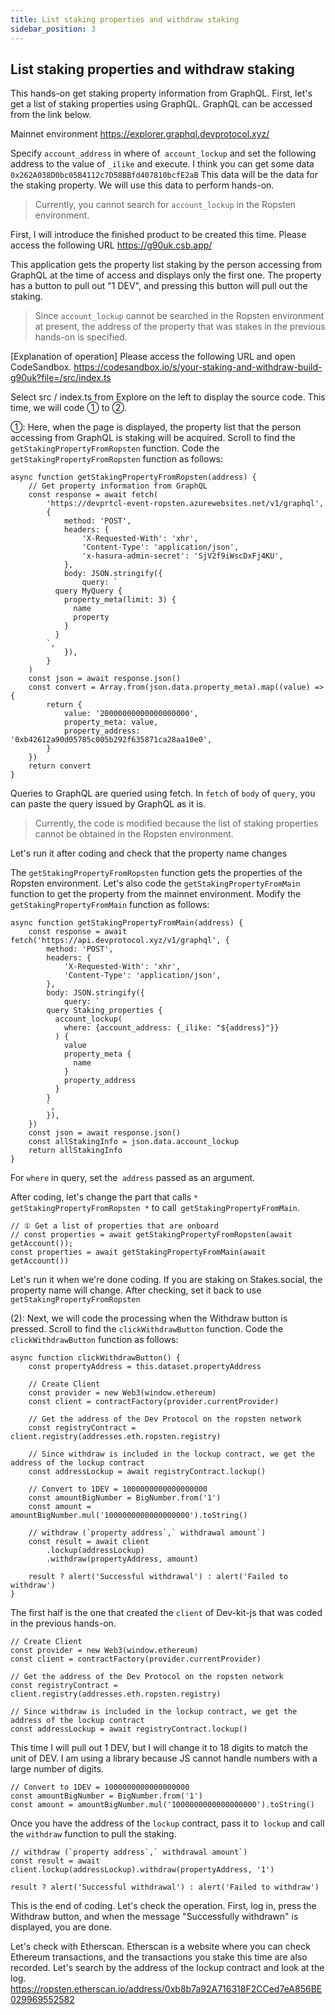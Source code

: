 ```yaml
---
title: List staking properties and withdraw staking
sidebar_position: 3
---
```


## List staking properties and withdraw staking

This hands-on get staking property information from GraphQL. First, let's get a list of staking properties using GraphQL. GraphQL can be accessed from the link below.

Mainnet environment
https://explorer.graphql.devprotocol.xyz/

Specify `account_address` in where of` account_lockup` and set the following address to the value of `_ilike` and execute. I think you can get some data
`0x262A038D0bc05B4112c7D58BBfd407810bcfE2aB`
This data will be the data for the staking property. We will use this data to perform hands-on.

> Currently, you cannot search for `account_lockup` in the Ropsten environment.

First, I will introduce the finished product to be created this time. Please access the following URL
https://g90uk.csb.app/

This application gets the property list staking by the person accessing from GraphQL at the time of access and displays only the first one. The property has a button to pull out "1 DEV", and pressing this button will pull out the staking.

> Since `account_lockup` cannot be searched in the Ropsten environment at present, the address of the property that was stakes in the previous hands-on is specified.

[Explanation of operation]
Please access the following URL and open CodeSandbox.
https://codesandbox.io/s/your-staking-and-withdraw-build-g90uk?file=/src/index.ts

Select src / index.ts from Explore on the left to display the source code.
This time, we will code ① to ②.

①: Here, when the page is displayed, the property list that the person accessing from GraphQL is staking will be acquired. Scroll to find the `getStakingPropertyFromRopsten` function. Code the `getStakingPropertyFromRopsten` function as follows:

```tsx
async function getStakingPropertyFromRopsten(address) {
	// Get property information from GraphQL
	const response = await fetch(
		'https://devprtcl-event-ropsten.azurewebsites.net/v1/graphql',
		{
			method: 'POST',
			headers: {
				'X-Requested-With': 'xhr',
				'Content-Type': 'application/json',
				'x-hasura-admin-secret': 'SjV2f9iWscDxFj4KU',
			},
			body: JSON.stringify({
				query: `
          query MyQuery {
            property_meta(limit: 3) {
              name
              property
            }
          }
        `,
			}),
		}
	)
	const json = await response.json()
	const convert = Array.from(json.data.property_meta).map((value) => {
		return {
			value: '20000000000000000000',
			property_meta: value,
			property_address: '0xb42612a90d05785c005b292f635871ca28aa10e0',
		}
	})
	return convert
}
```

Queries to GraphQL are queried using fetch. In `fetch` of `body` of `query`, you can paste the query issued by GraphQL as it is.

> Currently, the code is modified because the list of staking properties cannot be obtained in the Ropsten environment.

Let's run it after coding and check that the property name changes

The `getStakingPropertyFromRopsten` function gets the properties of the Ropsten environment. Let's also code the `getStakingPropertyFromMain` function to get the property from the mainnet environment.
Modify the `getStakingPropertyFromMain` function as follows:

```tsx
async function getStakingPropertyFromMain(address) {
	const response = await fetch('https://api.devprotocol.xyz/v1/graphql', {
		method: 'POST',
		headers: {
			'X-Requested-With': 'xhr',
			'Content-Type': 'application/json',
		},
		body: JSON.stringify({
			query: `
        query Staking_properties {
          account_lockup(
            where: {account_address: {_ilike: "${address}"}}
          ) {
            value
            property_meta {
              name
            }
            property_address
          }
        }
        `,
		}),
	})
	const json = await response.json()
	const allStakingInfo = json.data.account_lockup
	return allStakingInfo
}
```

For `where` in query, set the` address` passed as an argument.

After coding, let's change the part that calls `* getStakingPropertyFromRopsten *` to call` getStakingPropertyFromMain`.

```tsx
// ① Get a list of properties that are onboard
// const properties = await getStakingPropertyFromRopsten(await getAccount());
const properties = await getStakingPropertyFromMain(await getAccount())
```

Let's run it when we're done coding. If you are staking on Stakes.social, the property name will change.
After checking, set it back to use `getStakingPropertyFromRopsten`

(2): Next, we will code the processing when the Withdraw button is pressed. Scroll to find the `clickWithdrawButton` function. Code the `clickWithdrawButton` function as follows:

```tsx
async function clickWithdrawButton() {
	const propertyAddress = this.dataset.propertyAddress

	// Create Client
	const provider = new Web3(window.ethereum)
	const client = contractFactory(provider.currentProvider)

	// Get the address of the Dev Protocol on the ropsten network
	const registryContract = client.registry(addresses.eth.ropsten.registry)

	// Since withdraw is included in the lockup contract, we get the address of the lockup contract
	const addressLockup = await registryContract.lockup()

	// Convert to 1DEV = 1000000000000000000
	const amountBigNumber = BigNumber.from('1')
	const amount = amountBigNumber.mul('1000000000000000000').toString()

	// withdraw (`property address`,` withdrawal amount`)
	const result = await client
		.lockup(addressLockup)
		.withdraw(propertyAddress, amount)

	result ? alert('Successful withdrawal') : alert('Failed to withdraw')
}
```

The first half is the one that created the `client` of Dev-kit-js that was coded in the previous hands-on.

```tsx
// Create Client
const provider = new Web3(window.ethereum)
const client = contractFactory(provider.currentProvider)

// Get the address of the Dev Protocol on the ropsten network
const registryContract = client.registry(addresses.eth.ropsten.registry)

// Since withdraw is included in the lockup contract, we get the address of the lockup contract
const addressLockup = await registryContract.lockup()
```

This time I will pull out 1 DEV, but I will change it to 18 digits to match the unit of DEV.
I am using a library because JS cannot handle numbers with a large number of digits.

```tsx
// Convert to 1DEV = 1000000000000000000
const amountBigNumber = BigNumber.from('1')
const amount = amountBigNumber.mul('1000000000000000000').toString()
```

Once you have the address of the `lockup` contract, pass it to` lockup` and call the `withdraw` function to pull the staking.

```tsx
// withdraw (`property address`,` withdrawal amount`)
const result = await client.lockup(addressLockup).withdraw(propertyAddress, '1')

result ? alert('Successful withdrawal') : alert('Failed to withdraw')
```

This is the end of coding. Let's check the operation.
First, log in, press the Withdraw button, and when the message "Successfully withdrawn" is displayed, you are done.

Let's check with Etherscan. Etherscan is a website where you can check Ethereum transactions, and the transactions you stake this time are also recorded. Let's search by the address of the lockup contract and look at the log.
https://ropsten.etherscan.io/address/0xb8b7a92A716318F2CCed7eA856BE029969552582
